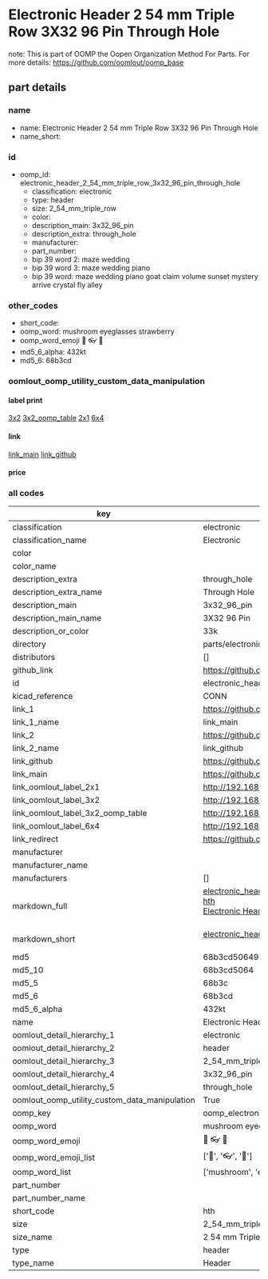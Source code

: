 # Electronic Header 2 54 mm Triple Row 3X32 96 Pin Through Hole  

note: This is part of OOMP the Oopen Organization Method For Parts. For more details: https://github.com/oomlout/oomp_base

##  part details
  







### name
* name: Electronic Header 2 54 mm Triple Row 3X32 96 Pin Through Hole
* name_short: 
### id
* oomp_id: electronic_header_2_54_mm_triple_row_3x32_96_pin_through_hole
  * classification: electronic
  * type: header
  * size: 2_54_mm_triple_row
  * color: 
  * description_main: 3x32_96_pin
  * description_extra: through_hole
  * manufacturer: 
  * part_number: 
  * bip 39 word 2: maze wedding
  * bip 39 word 3: maze wedding piano
  * bip 39 word: maze wedding piano goat claim volume sunset mystery arrive crystal fly alley

### other_codes
* short_code: 
* oomp_word: mushroom eyeglasses strawberry
* oomp_word_emoji :mushroom: :eyeglasses: :strawberry:
* md5_6_alpha: 432kt
* md5_6: 68b3cd






### oomlout_oomp_utility_custom_data_manipulation
#### label print
[3x2](http://192.168.1.245:1112/?label=oomp%20432kt)
[3x2_oomp_table](http://192.168.1.108:1112/?label=oomp%20432kt)
[2x1](http://192.168.1.242:1112/?label=oomp%20432kt)
[6x4](http://192.168.1.55:1112/?label=oomp%20432kt)    

#### link

[link_main](https://github.com/oomlout/oomlout_oomp_version_1_messy/tree/main/parts/electronic_header_2_54_mm_triple_row_3x32_96_pin_through_hole) [link_github](https://github.com/oomlout/oomlout_oomp_version_1_messy/tree/main/parts/electronic_header_2_54_mm_triple_row_3x32_96_pin_through_hole)                             

#### price







### all codes 
| key | value |  
| --- | --- |  
| classification | electronic |  
| classification_name | Electronic |  
| color |  |  
| color_name |  |  
| description_extra | through_hole |  
| description_extra_name | Through Hole |  
| description_main | 3x32_96_pin |  
| description_main_name | 3X32 96 Pin |  
| description_or_color | 33k |  
| directory | parts/electronic_header_2_54_mm_triple_row_3x32_96_pin_through_hole |  
| distributors | [] |  
| github_link | https://github.com/oomlout/oomlout_oomp_part_src/tree/main/parts/electronic_header_2_54_mm_triple_row_3x32_96_pin_through_hole |  
| id | electronic_header_2_54_mm_triple_row_3x32_96_pin_through_hole |  
| kicad_reference | CONN |  
| link_1 | https://github.com/oomlout/oomlout_oomp_version_1_messy/tree/main/parts/electronic_header_2_54_mm_triple_row_3x32_96_pin_through_hole |  
| link_1_name | link_main |  
| link_2 | https://github.com/oomlout/oomlout_oomp_version_1_messy/tree/main/parts/electronic_header_2_54_mm_triple_row_3x32_96_pin_through_hole |  
| link_2_name | link_github |  
| link_github | https://github.com/oomlout/oomlout_oomp_version_1_messy/tree/main/parts/electronic_header_2_54_mm_triple_row_3x32_96_pin_through_hole |  
| link_main | https://github.com/oomlout/oomlout_oomp_version_1_messy/tree/main/parts/electronic_header_2_54_mm_triple_row_3x32_96_pin_through_hole |  
| link_oomlout_label_2x1 | http://192.168.1.242:1112/?label=oomp%20432kt |  
| link_oomlout_label_3x2 | http://192.168.1.245:1112/?label=oomp%20432kt |  
| link_oomlout_label_3x2_oomp_table | http://192.168.1.108:1112/?label=oomp%20432kt |  
| link_oomlout_label_6x4 | http://192.168.1.55:1112/?label=oomp%20432kt |  
| link_redirect | https://github.com/oomlout/oomlout_oomp_version_1_messy/tree/main/parts/electronic_header_2_54_mm_triple_row_3x32_96_pin_through_hole |  
| manufacturer |  |  
| manufacturer_name |  |  
| manufacturers | [] |  
| markdown_full | [electronic_header_2_54_mm_triple_row_3x32_96_pin_through_hole](none)<br>[hth](none)<br>[Electronic Header 2 54 Mm Triple Row 3X32 96 Pin Through Hole](none)<br><br> |  
| markdown_short | [electronic_header_2_54_mm_triple_row_3x32_96_pin_through_hole](none)<br><br> |  
| md5 | 68b3cd5064927b33d714d641483e3c4c |  
| md5_10 | 68b3cd5064 |  
| md5_5 | 68b3c |  
| md5_6 | 68b3cd |  
| md5_6_alpha | 432kt |  
| name | Electronic Header 2 54 mm Triple Row 3X32 96 Pin Through Hole |  
| oomlout_detail_hierarchy_1 | electronic |  
| oomlout_detail_hierarchy_2 | header |  
| oomlout_detail_hierarchy_3 | 2_54_mm_triple_row |  
| oomlout_detail_hierarchy_4 | 3x32_96_pin |  
| oomlout_detail_hierarchy_5 | through_hole |  
| oomlout_oomp_utility_custom_data_manipulation | True |  
| oomp_key | oomp_electronic_header_2_54_mm_triple_row_3x32_96_pin_through_hole |  
| oomp_word | mushroom eyeglasses strawberry |  
| oomp_word_emoji | :mushroom: :eyeglasses: :strawberry: |  
| oomp_word_emoji_list | [':mushroom:', ':eyeglasses:', ':strawberry:'] |  
| oomp_word_list | ['mushroom', 'eyeglasses', 'strawberry'] |  
| part_number |  |  
| part_number_name |  |  
| short_code | hth |  
| size | 2_54_mm_triple_row |  
| size_name | 2 54 mm Triple Row |  
| type | header |  
| type_name | Header |  
